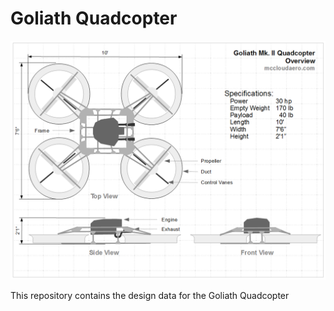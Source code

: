 # Goliath Quadcopter

![Overview](https://raw.githubusercontent.com/mccloudaero/goliath-quadcopter/master/overview.png)

This repository contains the design data for the Goliath Quadcopter


